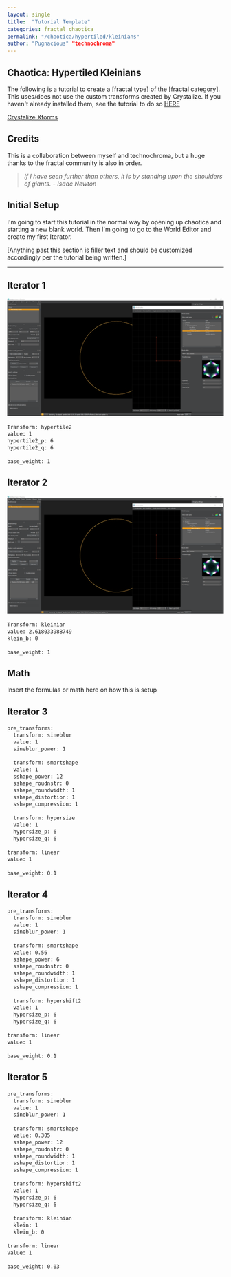 ```yaml
---
layout: single
title:  "Tutorial Template"
categories: fractal chaotica
permalink: "/chaotica/hypertiled/kleinians"
author: "Pugnacious" "technochroma"
---
```


## Chaotica: Hypertiled Kleinians

The following is a tutorial to create a [fractal type] of the [fractal category]. This uses/does not use the custom transforms created by Crystalize. If you haven't already installed them, see the tutorial to do so [HERE][crystalize]

[Crystalize Xforms][crystalize]

## Credits

This is a collaboration between myself and technochroma, but a huge thanks to the fractal community is also in order.

> *If I have seen further than others, it is by standing upon the shoulders of giants.  - Isaac Newton*

## Initial Setup

I'm going to start this tutorial in the normal way by opening up chaotica and starting a new blank world. Then I'm going to go to the World Editor and create my first Iterator.

[Anything past this section is filler text and should be customized accordingly per the tutorial being written.]

---

## Iterator 1

[![Iterator 1](/assets/images/chaotica-hypertiled-kleinian/chaotica_i6PRLLkuvE.png)](/assets/images/chaotica-hypertiled-kleinian/chaotica_i6PRLLkuvE.png)

    Transform: hypertile2
    value: 1
    hypertile2_p: 6
    hypertile2_q: 6

    base_weight: 1

## Iterator 2

[![Iterator 2](/assets/images/chaotica-hypertiled-kleinian/chaotica_i6PRLLkuvE.png)](/assets/images/chaotica-hypertiled-kleinian/chaotica_i6PRLLkuvE.png)

    Transform: kleinian
    value: 2.618033988749
    klein_b: 0

    base_weight: 1

## Math

Insert the formulas or math here on how this is setup

## Iterator 3

    pre_transforms:
      transform: sineblur
      value: 1
      sineblur_power: 1

      transform: smartshape
      value: 1
      sshape_power: 12
      sshape_roudnstr: 0
      sshape_roundwidth: 1
      sshape_distortion: 1
      sshape_compression: 1

      transform: hypersize
      value: 1
      hypersize_p: 6
      hypersize_q: 6

    transform: linear
    value: 1

    base_weight: 0.1

## Iterator 4

    pre_transforms:
      transform: sineblur
      value: 1
      sineblur_power: 1

      transform: smartshape
      value: 0.56
      sshape_power: 6
      sshape_roudnstr: 0
      sshape_roundwidth: 1
      sshape_distortion: 1
      sshape_compression: 1

      transform: hypershift2
      value: 1
      hypersize_p: 6
      hypersize_q: 6

    transform: linear
    value: 1

    base_weight: 0.1

## Iterator 5

    pre_transforms:
      transform: sineblur
      value: 1
      sineblur_power: 1

      transform: smartshape
      value: 0.305
      sshape_power: 12
      sshape_roudnstr: 0
      sshape_roundwidth: 1
      sshape_distortion: 1
      sshape_compression: 1

      transform: hypershift2
      value: 1
      hypersize_p: 6
      hypersize_q: 6

      transform: kleinian
      klein: 1
      klein_b: 0

    transform: linear
    value: 1

    base_weight: 0.03    


[crystalize]: https://www.pugnacious.site/chaotica/crystalize/xforms
